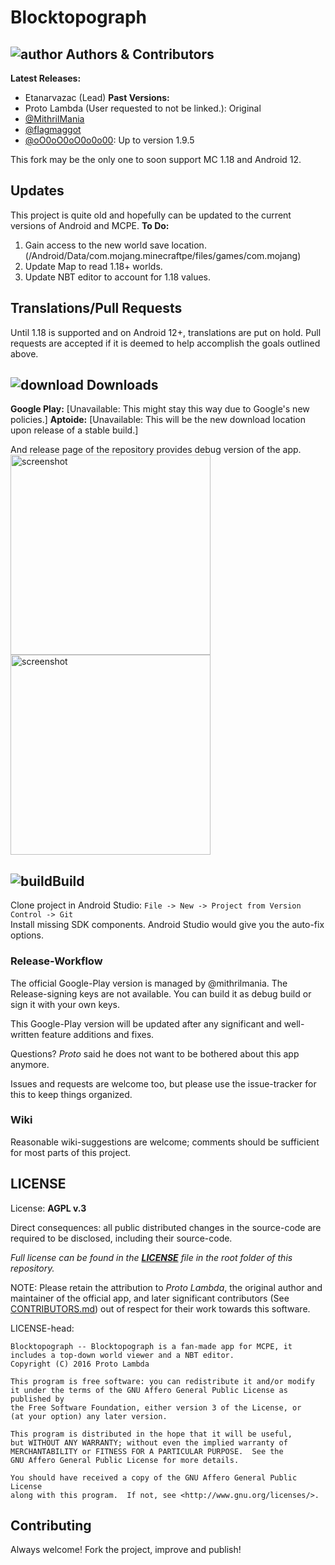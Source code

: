 # Blocktopograph

## ![author](https://github.com/Templarian/MaterialDesign/blob/master/svg/account.svg) Authors & Contributors
**Latest Releases:**
- Etanarvazac (Lead)
**Past Versions:**
- Proto Lambda (User requested to not be linked.): Original
- [@MithrilMania](https://github.com/MithrilMania)
- [@flagmaggot](https://github.com/flagmaggot)
- [@oO0oO0oO0o0o00](https://github.com/oO0oO0oO0o0o00): Up to version 1.9.5

This fork may be the only one to soon support MC 1.18 and Android 12.

## Updates
This project is quite old and hopefully can be updated to the current versions of Android and MCPE.
**To Do:**
1. Gain access to the new world save location. (/Android/Data/com.mojang.minecraftpe/files/games/com.mojang)
2. Update Map to read 1.18+ worlds.
3. Update NBT editor to account for 1.18 values.

## Translations/Pull Requests
Until 1.18 is supported and on Android 12+, translations are put on hold. Pull requests are accepted if it is deemed to help accomplish the goals outlined above.

## ![download](https://github.com/Templarian/MaterialDesign/blob/master/svg/download.svg) Downloads
**Google Play:** [Unavailable: This might stay this way due to Google's new policies.]
**Aptoide:** [Unavailable: This will be the new download location upon release of a stable build.]

And release page of the repository provides debug version of the app.  
<img src="arts/scr02.png" alt="screenshot" width="320"/>
<img src="arts/scr03.png" alt="screenshot" width="320"/>

## ![build](https://github.com/Templarian/MaterialDesign/blob/master/icons/svg/camera-front-variant.svg)Build

Clone project in Android Studio: `File -> New -> Project from Version Control -> Git`  
Install missing SDK components. Android Studio would give you the auto-fix options.  

### Release-Workflow

The official Google-Play version is managed by @mithrilmania. The Release-signing keys are not available.
You can build it as debug build or sign it with your own keys.

This Google-Play version will be updated after any significant and well-written feature additions and fixes.

Questions? *Proto* said he does not want to be bothered about this app anymore.

Issues and requests are welcome too, but please use the issue-tracker for this to keep things organized.


### Wiki

Reasonable wiki-suggestions are welcome; comments should be sufficient for most parts of this project.


## LICENSE

License: **AGPL v.3**

Direct consequences: all public distributed changes in the source-code
 are required to be disclosed, including their source-code.

*Full license can be found in the [**LICENSE**](LICENSE) file in the root folder of this repository.*

NOTE: Please retain the attribution to *Proto Lambda*, the original author
 and maintainer of the official app, and later significant contributors (See [CONTRIBUTORS.md](CONTRIBUTORS.md))
 out of respect for their work towards this software.

LICENSE-head:

    Blocktopograph -- Blocktopograph is a fan-made app for MCPE, it includes a top-down world viewer and a NBT editor.
    Copyright (C) 2016 Proto Lambda

    This program is free software: you can redistribute it and/or modify
    it under the terms of the GNU Affero General Public License as published by
    the Free Software Foundation, either version 3 of the License, or
    (at your option) any later version.

    This program is distributed in the hope that it will be useful,
    but WITHOUT ANY WARRANTY; without even the implied warranty of
    MERCHANTABILITY or FITNESS FOR A PARTICULAR PURPOSE.  See the
    GNU Affero General Public License for more details.

    You should have received a copy of the GNU Affero General Public License
    along with this program.  If not, see <http://www.gnu.org/licenses/>.



## Contributing

Always welcome! Fork the project, improve and publish!
